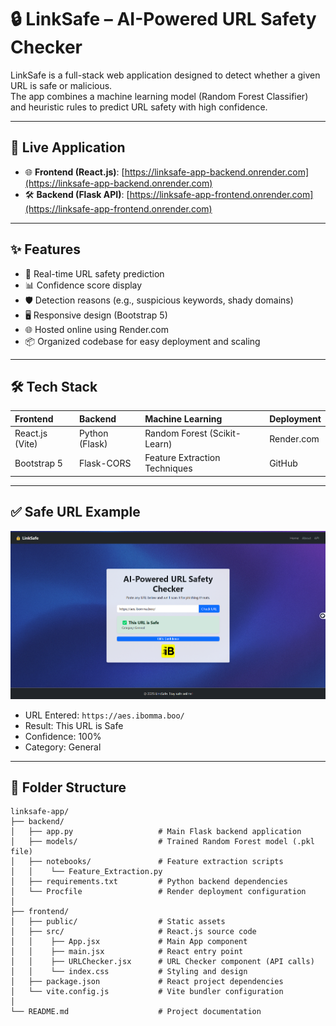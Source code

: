 # 🔒 LinkSafe – AI-Powered URL Safety Checker

LinkSafe is a full-stack web application designed to detect whether a given URL is safe or malicious.  
The app combines a machine learning model (Random Forest Classifier) and heuristic rules to predict URL safety with high confidence.

---

## 🚀 Live Application

- 🌐 **Frontend (React.js)**: [https://linksafe-app-backend.onrender.com](https://linksafe-app-backend.onrender.com)
- 🛠️ **Backend (Flask API)**: [https://linksafe-app-frontend.onrender.com](https://linksafe-app-frontend.onrender.com)


---

## ✨ Features

- 🔎 Real-time URL safety prediction
- 📊 Confidence score display
- 🛡️ Detection reasons (e.g., suspicious keywords, shady domains)
- 🖥️ Responsive design (Bootstrap 5)
- 🌐 Hosted online using Render.com
- 📦 Organized codebase for easy deployment and scaling

---

## 🛠️ Tech Stack

| Frontend               | Backend             | Machine Learning | Deployment      |
|:------------------------|:--------------------|:-----------------|:----------------|
| React.js (Vite)          | Python (Flask)       | Random Forest (Scikit-Learn) | Render.com |
| Bootstrap 5             | Flask-CORS           | Feature Extraction Techniques | GitHub |

---
## ✅ Safe URL Example

![Safe URL Detection](./safe_url_result.png)

- URL Entered: `https://aes.ibomma.boo/`
- Result: This URL is Safe
- Confidence: 100%
- Category: General

---
## 📂 Folder Structure

```plaintext
linksafe-app/
├── backend/                    
│   ├── app.py                   # Main Flask backend application
│   ├── models/                  # Trained Random Forest model (.pkl file)
│   ├── notebooks/               # Feature extraction scripts
│   │    └── Feature_Extraction.py
│   ├── requirements.txt         # Python backend dependencies
│   └── Procfile                 # Render deployment configuration
│
├── frontend/                   
│   ├── public/                  # Static assets
│   ├── src/                     # React.js source code
│   │    ├── App.jsx             # Main App component
│   │    ├── main.jsx            # React entry point
│   │    ├── URLChecker.jsx      # URL Checker component (API calls)
│   │    └── index.css           # Styling and design
│   ├── package.json             # React project dependencies
│   └── vite.config.js           # Vite bundler configuration
│
└── README.md                    # Project documentation






